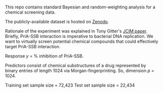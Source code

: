 This repo contains standard Bayesian and random-weighting analysis for a chemical screening data. 

The publicly-available dataset is hosted on [Zenodo](https://zenodo.org/record/1411506#.X8bP881KhPY).

Rationale of the experiment was explained in Tony Gitter's [JCIM paper](https://pubs.acs.org/doi/10.1021/acs.jcim.8b00363). Briefly, PriA-SSB interaction is imperative to bacterial DNA replication. We want to virtually screen potential chemical compounds that could effectively target PriA-SSB interaction. 

Response $y$ = \% inhibition of PriA-SSB.

Predictors consist of chemical substructures of a drug represented by binary entries of length 1024 via Morgan-fingerprinting. So, dimension $p$ = 1024.

Training set sample size = 72,423
Test set sample size = 22,434